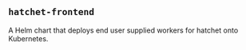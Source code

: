 ## `hatchet-frontend`

A Helm chart that deploys end user supplied workers for hatchet onto Kubernetes.
